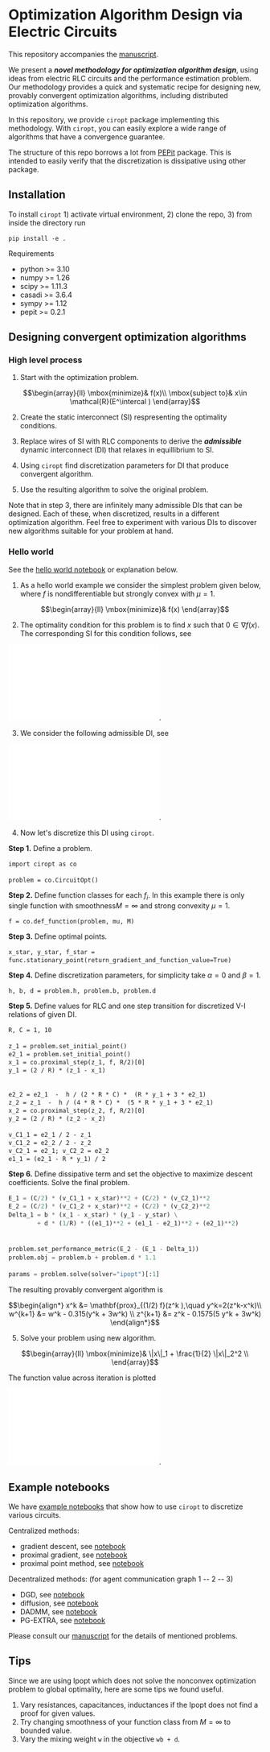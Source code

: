 

# Optimization Algorithm Design via Electric Circuits
 
This repository accompanies the [manuscript](XXX).

We present a ***novel methodology for optimization algorithm design***, 
using ideas from electric RLC circuits and the performance estimation problem. 
Our methodology provides a quick and systematic recipe for designing new, provably convergent optimization algorithms, including distributed optimization algorithms. 

In this repository, we provide `ciropt` package implementing this methodology.
With `ciropt`, you can easily explore a wide range of algorithms that have a convergence guarantee.

The structure of this repo borrows a lot from [PEPit](https://pepit.readthedocs.io/en/latest/quickstart.html) package.
This is intended to easily verify that the discretization is dissipative
using other package. 

## Installation
To install `ciropt` 1) activate virtual environment, 2) clone the repo, 3) from inside the directory run 
```python3
pip install -e .
```
Requirements
* python >= 3.10
* numpy >= 1.26
* scipy >= 1.11.3
* casadi >= 3.6.4
* sympy >= 1.12
* pepit >= 0.2.1


## Designing convergent optimization algorithms 

### High level process
1. Start with the optimization problem. 
```math
\begin{array}{ll}
\mbox{minimize}& f(x)\\
    \mbox{subject to}& x\in \mathcal{R}(E^\intercal )
\end{array}
```

2. Create the static interconnect (SI) respresenting the optimality conditions.

3. Replace wires of SI with RLC components to derive the ***admissible*** dynamic interconnect (DI) that relaxes in equillibrium to SI.

4. Using `ciropt` find discretization parameters for DI that produce convergent algorithm.

5. Use the resulting algorithm to solve the original problem. 

Note that in step 3, there are infinitely many admissible DIs that can be designed. 
Each of these, when discretized, results in a different optimization algorithm. 
Feel free to experiment with various DIs to discover new algorithms suitable for your problem at hand.


### Hello world
See the
[hello world notebook](https://github.com/cvxgrp/mlr_fitting/tree/main/examples/hello_world.ipynb)
or explanation below.

1. As a hello world example we consider the simplest problem given below, where $f$
is nondifferentiable but strongly convex with $\mu=1$.
```math
\begin{array}{ll}
\mbox{minimize}& f(x)
\end{array}
```
2. The optimality condition for this problem is to find $x$ such that
$0 \in \nabla f(x)$. The corresponding SI for this condition follows, see


![circuit](./examples/figures/hello_world_si.pdf).

3. We consider the following admissible DI, see 

![circuit](./examples/figures/hello_world_di.pdf).

4. Now let's discretize this DI using `ciropt`.


**Step 1.** Define a problem.
```python3
import ciropt as co

problem = co.CircuitOpt()
```

**Step 2.** Define function classes for each $f_i$. In this example there is only single function with smoothness$M=\infty$ and strong convexity $\mu=1$.
```python3
f = co.def_function(problem, mu, M)
```

**Step 3.** Define optimal points.
```python3
x_star, y_star, f_star = func.stationary_point(return_gradient_and_function_value=True)
```

**Step 4.** Define discretization parameters, for simplicity take $\alpha=0$ and $\beta=1$.
```python3
h, b, d = problem.h, problem.b, problem.d
```

**Step 5.** Define values for RLC and one step transition for discretized V-I relations
of given DI.
```python3
R, C = 1, 10

z_1 = problem.set_initial_point()
e2_1 = problem.set_initial_point()
x_1 = co.proximal_step(z_1, f, R/2)[0]
y_1 = (2 / R) * (z_1 - x_1)


e2_2 = e2_1  -  h / (2 * R * C) *  (R * y_1 + 3 * e2_1)  
z_2 = z_1  -  h / (4 * R * C) *  (5 * R * y_1 + 3 * e2_1)
x_2 = co.proximal_step(z_2, f, R/2)[0]
y_2 = (2 / R) * (z_2 - x_2)

v_C1_1 = e2_1 / 2 - z_1
v_C1_2 = e2_2 / 2 - z_2
v_C2_1 = e2_1; v_C2_2 = e2_2 
e1_1 = (e2_1 - R * y_1) / 2
```

**Step 6.** Define dissipative term and set the objective to maximize descent coefficients.
Solve the final problem.

```python
E_1 = (C/2) * (v_C1_1 + x_star)**2 + (C/2) * (v_C2_1)**2
E_2 = (C/2) * (v_C1_2 + x_star)**2 + (C/2) * (v_C2_2)**2
Delta_1 = b * (x_1 - x_star) * (y_1 - y_star) \
        + d * (1/R) * ((e1_1)**2 + (e1_1 - e2_1)**2 + (e2_1)**2)


problem.set_performance_metric(E_2 - (E_1 - Delta_1))
problem.obj = problem.b + problem.d * 1.1

params = problem.solve(solver="ipopt")[:1]
``` 



The resulting provably convergent algorithm is 
```math
\begin{align*}
x^k &= \mathbf{prox}_{(1/2) f}(z^k ),\quad  y^k=2(z^k-x^k)\\
w^{k+1} &= w^k - 0.315(y^k + 3w^k) \\
z^{k+1} &= z^k - 0.1575(5 y^k + 3w^k)
\end{align*}
```

5. Solve your problem using new algorithm. 
```math
\begin{array}{ll}
\mbox{minimize}& \|x\|_1 + \frac{1}{2} \|x\|_2^2 \\
\end{array}
```
The function value across iteration is plotted 

![here](./examples/figures/simple_hello_wrld.pdf).

## Example notebooks
We have [example notebooks](https://github.com/cvxgrp/optimization_via_circuits/tree/main/examples) 
that show how to use `ciropt` to discretize various circuits.

Centralized methods:
* gradient descent, see [notebook](x) 
* proximal gradient, see [notebook](x)  
* proximal point method, see [notebook](x)           

Decentralized methods: (for agent communication graph 1 -- 2 -- 3)
* DGD, see [notebook](https://github.com/cvxgrp/optimization_via_circuits/blob/main/examples/dgd.ipynb) 
* diffusion, see [notebook](https://github.com/cvxgrp/optimization_via_circuits/blob/main/examples/diffusion.ipynb) 
* DADMM, see [notebook](https://github.com/cvxgrp/optimization_via_circuits/blob/main/examples/decentralized_admm_line3.ipynb) 
* PG-EXTRA, see [notebook](https://github.com/cvxgrp/optimization_via_circuits/blob/main/examples/pg_extra_line3.ipynb) 

Please consult our [manuscript](XXX) for the details of mentioned problems. 


## Tips
Since we are using Ipopt which does not solve the nonconvex optimization problem to global optimality, here are some tips we found useful.
1. Vary resistances, capacitances, inductances if the Ipopt does not find a proof for given values. 
2. Try changing smoothness of your function class from $M=\infty$ to bounded value.
3. Vary the mixing weight `w` in the objective `wb + d`.